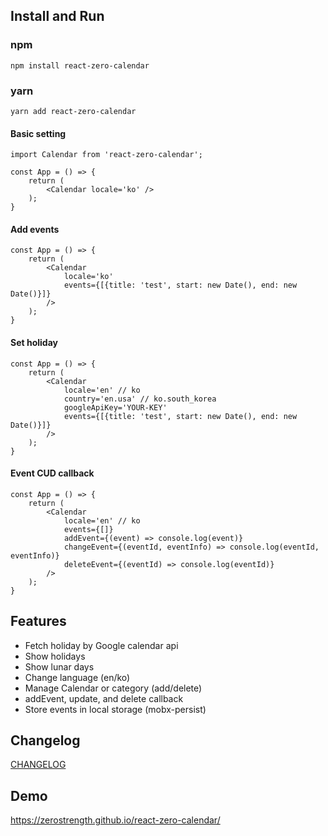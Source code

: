 ## Install and Run

### npm

```
npm install react-zero-calendar
```

### yarn

```
yarn add react-zero-calendar
```

#### Basic setting

```
import Calendar from 'react-zero-calendar';

const App = () => {
    return (
        <Calendar locale='ko' />
    );
}
```

#### Add events
```
const App = () => {
    return (
        <Calendar
            locale='ko'
            events={[{title: 'test', start: new Date(), end: new Date()}]}
        />
    );
}
```

#### Set holiday
```
const App = () => {
    return (
        <Calendar
            locale='en' // ko
            country='en.usa' // ko.south_korea
            googleApiKey='YOUR-KEY'
            events={[{title: 'test', start: new Date(), end: new Date()}]}
        />
    );
}
```

#### Event CUD callback
```
const App = () => {
    return (
        <Calendar
            locale='en' // ko
            events={[]}
            addEvent={(event) => console.log(event)}
            changeEvent={(eventId, eventInfo) => console.log(eventId, eventInfo)}
            deleteEvent={(eventId) => console.log(eventId)}
        />
    );
}
```

## Features

- Fetch holiday by Google calendar api
- Show holidays
- Show lunar days
- Change language (en/ko)
- Manage Calendar or category (add/delete)
- addEvent, update, and delete callback
- Store events in local storage (mobx-persist)

## Changelog

[CHANGELOG](https://github.com/ZeroStrength/calendar/blob/master/CHANGELOG.md)

## Demo

https://zerostrength.github.io/react-zero-calendar/
